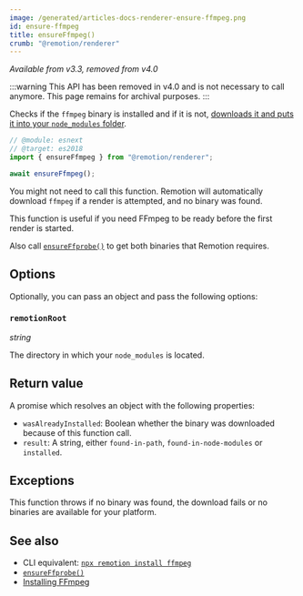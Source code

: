 ```yaml
---
image: /generated/articles-docs-renderer-ensure-ffmpeg.png
id: ensure-ffmpeg
title: ensureFfmpeg()
crumb: "@remotion/renderer"
---
```


_Available from v3.3, removed from v4.0_

:::warning
This API has been removed in v4.0 and is not necessary to call anymore. This page remains for archival purposes.
:::

Checks if the `ffmpeg` binary is installed and if it is not, [downloads it and puts it into your `node_modules` folder](/docs/ffmpeg).

```ts title="ensure.mjs"
// @module: esnext
// @target: es2018
import { ensureFfmpeg } from "@remotion/renderer";

await ensureFfmpeg();
```

You might not need to call this function. Remotion will automatically download `ffmpeg` if a render is attempted, and no binary was found.

This function is useful if you need FFmpeg to be ready before the first render is started.

Also call [`ensureFfprobe()`](/docs/renderer/ensure-ffprobe) to get both binaries that Remotion requires.

## Options

Optionally, you can pass an object and pass the following options:

### `remotionRoot`

_string_

The directory in which your `node_modules` is located.

## Return value

A promise which resolves an object with the following properties:

- `wasAlreadyInstalled`: Boolean whether the binary was downloaded because of this function call.
- `result`: A string, either `found-in-path`, `found-in-node-modules` or `installed`.

## Exceptions

This function throws if no binary was found, the download fails or no binaries are available for your platform.

## See also

- CLI equivalent: [`npx remotion install ffmpeg`](/docs/cli/install)
- [`ensureFfprobe()`](/docs/renderer/ensure-ffprobe)
- [Installing FFmpeg](/docs/ffmpeg)
